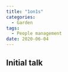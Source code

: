 ```yaml
---
title: "1on1s"
categories:
  - Garden
tags:
  - People management
date: 2020-06-04
---
```


## Initial talk

